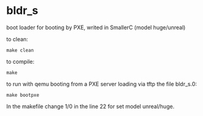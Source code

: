 # bldr_s
boot loader for booting by PXE, writed in SmallerC (model huge/unreal)

to clean: 

    make clean

to compile: 

    make 

to run with qemu booting from a PXE server loading via tftp the file bldr_s.0:

    make bootpxe
    
In the makefile change 1/0 in the line 22 for set model unreal/huge.    
